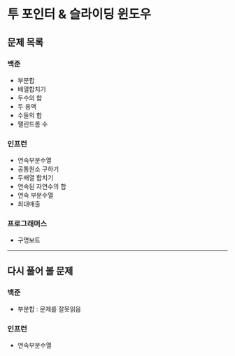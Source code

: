 # 투 포인터 & 슬라이딩 윈도우

## 문제 목록
### 백준
- 부분합
- 배열합치기
- 두수의 합
- 두 용액
- 수들의 합
- 팰린드롬 수
### 인프런
- 연속부분수열
- 공통원소 구하기
- 두배열 합치기
- 연속된 자연수의 합
- 연속 부분수열
- 최대매출
### 프로그래머스
- 구명보트
---
## 다시 풀어 볼 문제
### 백준
- 부분합 : 문제를 잘못읽음 
### 인프런
- 연속부분수열